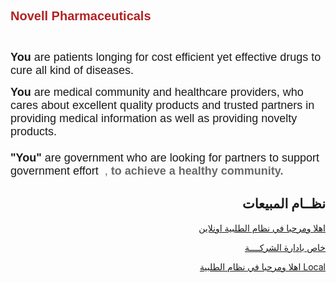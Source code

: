<html>
<body>

<!--  div class="title1"><h1>Welcome to Vodachem Pharmaceutical</h1></div -->

<div class="text_left_1">
       
<span style="font-size:18px"><span style="font-family:tahoma,geneva,sans-serif"><span style="color:#B22222"><strong><span style="font-family:arial,helvetica,sans-serif"><span style="font-size:20px">Novell Pharmaceuticals</span></span></strong>
<br> <br> 
</span><span style="font-size:20px"><span style="font-family:arial,helvetica,sans-serif">&nbsp;  </span></span><strong><br>You </strong>are patients longing for cost efficient yet effective drugs to cure all kind of diseases. </span></span> 

<p><span style="font-size:18px"><span style="font-family:tahoma,geneva,sans-serif"><strong>You </strong>are medical community and healthcare providers, who cares about excellent quality products and trusted partners in providing medical information as well as providing novelty products.<br><br><strong>"You" </strong>are government who are looking for partners to support government effort    <span style="color:#696969">&nbsp;<strong></strong>,&nbsp;<strong>to achieve a healthy community. </strong>&nbsp; </span></span></span></p>

</div> 



<div>
<h2  style="text-align:right;" >  نظــام المبيعات </h2>

<p style="text-align:right;" ><a href="https://45.241.61.218/Novell/login.php">    اهلا ومرحبا في نظام الطلبية اونلاين </a></p>
<p style="text-align:right;" ><a href="https://45.241.61.218/Novell/HO/login.php">  خاص بادارة الشركــــة </a></p>
<p style="text-align:right;" ><a href="http://192.168.1.6/Novell/login.php">    اهلا ومرحبا في نظام الطلبية Local  </a></p>
<!-- p style="text-align:right;" ><a href="https://45.241.61.219/Vodachem/login.php">  Server2 اهلا ومرحبا في نظام الطلبية اونلاين </a></p-->
 
 
 
<!--p style="text-align:right;" ><a href="https://http://45.241.61.217/myprojects/input_items.php">  ملف اسعار الادوية  </a></p -->
<!--p style="text-align:right;" ><a href="https://45.243.188.116//myprojects/input_order2.php"> قبال طلبيات السادة الصيادلة</a></p-->
</div>
 
 
 
</body>
</html>

        


